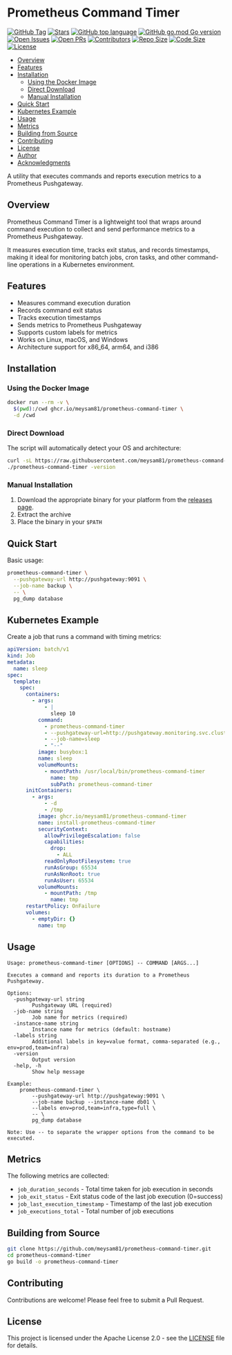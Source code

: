 # Prometheus Command Timer

[![GitHub Tag](https://img.shields.io/github/v/tag/meysam81/prometheus-command-timer)](https://github.com/meysam81/prometheus-command-timer)
[![Stars](https://img.shields.io/github/stars/meysam81/prometheus-command-timer?label=GitHub%20stars&style=flat)](https://github.com/meysam81/prometheus-command-timer/stargazers)
[![GitHub top language](https://img.shields.io/github/languages/top/meysam81/prometheus-command-timer)](https://github.com/meysam81/prometheus-command-timer)
[![GitHub go.mod Go version](https://img.shields.io/github/go-mod/go-version/meysam81/prometheus-command-timer)](https://github.com/meysam81/prometheus-command-timer)
[![Open Issues](https://img.shields.io/github/issues-raw/meysam81/prometheus-command-timer)](https://github.com/meysam81/prometheus-command-timer/issues)
[![Open PRs](https://img.shields.io/github/issues-pr-raw/meysam81/prometheus-command-timer)](https://github.com/meysam81/prometheus-command-timer/pulls)
[![Contributors](https://img.shields.io/github/contributors/meysam81/prometheus-command-timer)](https://github.com/meysam81/prometheus-command-timer/graphs/contributors)
[![Repo Size](https://img.shields.io/github/repo-size/meysam81/prometheus-command-timer)](https://github.com/meysam81/prometheus-command-timer/)
[![Code Size](https://img.shields.io/github/languages/code-size/meysam81/prometheus-command-timer)](https://github.com/meysam81/prometheus-command-timer/)
[![License](https://img.shields.io/github/license/meysam81/prometheus-command-timer)](./LICENSE)

<!-- START doctoc generated TOC please keep comment here to allow auto update -->
<!-- DON'T EDIT THIS SECTION, INSTEAD RE-RUN doctoc TO UPDATE -->

- [Overview](#overview)
- [Features](#features)
- [Installation](#installation)
  - [Using the Docker Image](#using-the-docker-image)
  - [Direct Download](#direct-download)
  - [Manual Installation](#manual-installation)
- [Quick Start](#quick-start)
- [Kubernetes Example](#kubernetes-example)
- [Usage](#usage)
- [Metrics](#metrics)
- [Building from Source](#building-from-source)
- [Contributing](#contributing)
- [License](#license)
- [Author](#author)
- [Acknowledgments](#acknowledgments)

<!-- END doctoc generated TOC please keep comment here to allow auto update -->

A utility that executes commands and reports execution metrics to a Prometheus
Pushgateway.

## Overview

Prometheus Command Timer is a lightweight tool that wraps around command
execution to collect and send performance metrics to a Prometheus Pushgateway.

It measures execution time, tracks exit status, and records timestamps, making
it ideal for monitoring batch jobs, cron tasks, and other command-line
operations in a Kubernetes environment.

## Features

- Measures command execution duration
- Records command exit status
- Tracks execution timestamps
- Sends metrics to Prometheus Pushgateway
- Supports custom labels for metrics
- Works on Linux, macOS, and Windows
- Architecture support for x86_64, arm64, and i386

## Installation

### Using the Docker Image

```bash
docker run --rm -v \
  $(pwd):/cwd ghcr.io/meysam81/prometheus-command-timer \
  -d /cwd
```

### Direct Download

The script will automatically detect your OS and architecture:

```bash
curl -sL https://raw.githubusercontent.com/meysam81/prometheus-command-timer/main/install.sh | sh
./prometheus-command-timer -version
```

### Manual Installation

1. Download the appropriate binary for your platform from the [releases page].
2. Extract the archive
3. Place the binary in your `$PATH`

## Quick Start

Basic usage:

```bash
prometheus-command-timer \
  --pushgateway-url http://pushgateway:9091 \
  --job-name backup \
  -- \
  pg_dump database
```

## Kubernetes Example

Create a job that runs a command with timing metrics:

```yaml
apiVersion: batch/v1
kind: Job
metadata:
  name: sleep
spec:
  template:
    spec:
      containers:
        - args:
            - |
              sleep 10
          command:
            - prometheus-command-timer
            - --pushgateway-url=http://pushgateway.monitoring.svc.cluster.local:9091
            - --job-name=sleep
            - "--"
          image: busybox:1
          name: sleep
          volumeMounts:
            - mountPath: /usr/local/bin/prometheus-command-timer
              name: tmp
              subPath: prometheus-command-timer
      initContainers:
        - args:
            - -d
            - /tmp
          image: ghcr.io/meysam81/prometheus-command-timer
          name: install-prometheus-command-timer
          securityContext:
            allowPrivilegeEscalation: false
            capabilities:
              drop:
                - ALL
            readOnlyRootFilesystem: true
            runAsGroup: 65534
            runAsNonRoot: true
            runAsUser: 65534
          volumeMounts:
            - mountPath: /tmp
              name: tmp
      restartPolicy: OnFailure
      volumes:
        - emptyDir: {}
          name: tmp
```

## Usage

```
Usage: prometheus-command-timer [OPTIONS] -- COMMAND [ARGS...]

Executes a command and reports its duration to a Prometheus Pushgateway.

Options:
  -pushgateway-url string
        Pushgateway URL (required)
  -job-name string
        Job name for metrics (required)
  -instance-name string
        Instance name for metrics (default: hostname)
  -labels string
        Additional labels in key=value format, comma-separated (e.g., env=prod,team=infra)
  -version
        Output version
  -help, -h
        Show help message

Example:
    prometheus-command-timer \
        --pushgateway-url http://pushgateway:9091 \
        --job-name backup --instance-name db01 \
        --labels env=prod,team=infra,type=full \
        -- \
        pg_dump database

Note: Use -- to separate the wrapper options from the command to be executed.
```

## Metrics

The following metrics are collected:

- `job_duration_seconds` - Total time taken for job execution in seconds
- `job_exit_status` - Exit status code of the last job execution (0=success)
- `job_last_execution_timestamp` - Timestamp of the last job execution
- `job_executions_total` - Total number of job executions

## Building from Source

```bash
git clone https://github.com/meysam81/prometheus-command-timer.git
cd prometheus-command-timer
go build -o prometheus-command-timer
```

## Contributing

Contributions are welcome! Please feel free to submit a Pull Request.

## License

This project is licensed under the Apache License 2.0 - see the
[LICENSE](LICENSE) file for details.

[releases page]: https://github.com/meysam81/prometheus-command-timer/releases
